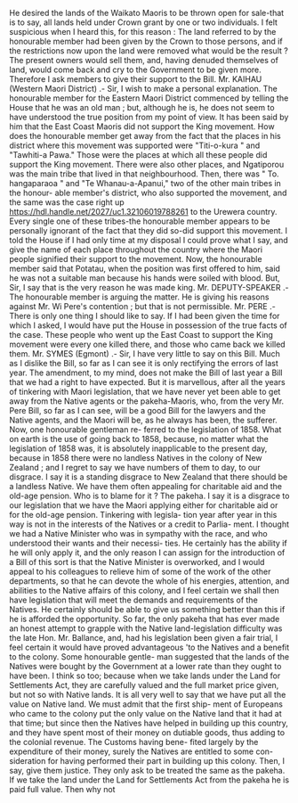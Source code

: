 He desired the lands of the Waikato Maoris to be thrown open for sale-that is to say, all lands held under Crown grant by one or two individuals. I felt suspicious when I heard this, for this reason : The land referred to by the honourable member had been given by the Crown to those persons, and if the restrictions now upon the land were removed what would be the result ? The present owners would sell them, and, having denuded themselves of land, would come back and cry to the Government to be given more. Therefore I ask members to give their support to the Bill. Mr. KAIHAU (Western Maori District) .- Sir, I wish to make a personal explanation. The honourable member for the Eastern Maori District commenced by telling the House that he was an old man ; but, although he is, he does not seem to have understood the true position from my point of view. It has been said by him that the East Coast Maoris did not support the King movement. How does the honourable member get away from the fact that the places in his district where this movement was supported were "Titi-o-kura " and "Tawhiti-a Pawa." Those were the places at which all these people did support the King movement. There were also other places, and Ngatiporou was the main tribe that lived in that neighbourhood. Then, there was " To. hangaparaoa " and "Te Whanau-a-Apanui," two of the other main tribes in the honour- able member's district, who also supported the movement, and the same was the case right up https://hdl.handle.net/2027/uc1.32106019788261 to the Urewera country. Every single one of these tribes-the honourable member appears to be personally ignorant of the fact that they did so-did support this movement. I told the House if I had only time at my disposal I could prove what I say, and give the name of each place throughout the country where the Maori people signified their support to the movement. Now, the honourable member said that Potatau, when the position was first offered to him, said he was not a suitable man because his hands were soiled with blood. But, Sir, I say that is the very reason he was made king. Mr. DEPUTY-SPEAKER .- The honourable member is arguing the matter. He is giving his reasons against Mr. Wi Pere's contention ; but that is not permissible. Mr. PERE .- There is only one thing I should like to say. If I had been given the time for which I asked, I would have put the House in possession of the true facts of the case. These people who went up the East Coast to support the King movement were every one killed there, and those who came back we killed them. Mr. SYMES (Egmont) .- Sir, I have very little to say on this Bill. Much as I dislike the Bill, so far as I can see it is only rectifying the errors of last year. The amendment, to my mind, does not make the Bill of last year a Bill that we had a right to have expected. But it is marvellous, after all the years of tinkering with Maori legislation, that we have never yet been able to get away from the Native agents or the pakeha-Maoris, who, from the very Mr. Pere Bill, so far as I can see, will be a good Bill for the lawyers and the Native agents, and the Maori will be, as he always has been, the sufferer. Now, one honourable gentleman re- ferred to the legislation of 1858. What on earth is the use of going back to 1858, because, no matter what the legislation of 1858 was, it is absolutely inapplicable to the present day, because in 1858 there were no landless Natives in the colony of New Zealand ; and I regret to say we have numbers of them to day, to our disgrace. I say it is a standing disgrace to New Zealand that there should be a landless Native. We have them often appealing for charitable aid and the old-age pension. Who is to blame for it ? The pakeha. I say it is a disgrace to our legislation that we have the Maori applying either for charitable aid or for the old-age pension. Tinkering with legisla- tion year after year in this way is not in the interests of the Natives or a credit to Parlia- ment. I thought we had a Native Minister who was in sympathy with the race, and who understood their wants and their necessi- ties. He certainly has the ability if he will only apply it, and the only reason I can assign for the introduction of a Bill of this sort is that the Native Minister is overworked, and I would appeal to his colleagues to relieve him of some of the work of the other departments, so that he can devote the whole of his energies, attention, and abilities to the Native affairs of this colony, and I feel certain we shall then have legislation that will meet the demands and requirements of the Natives. He certainly should be able to give us something better than this if he is afforded the opportunity. So far, the only pakeha that has ever made an honest attempt to grapple with the Native land-legislation difficulty was the late Hon. Mr. Ballance, and, had his legislation been given a fair trial, I feel certain it would have proved advantageous 'to the Natives and a benefit to the colony. Some honourable gentle- man suggested that the lands of the Natives were bought by the Government at a lower rate than they ought to have been. I think so too; because when we take lands under the Land for Settlements Act, they are carefully valued and the full market price given, but not so with Native lands. It is all very well to say that we have put all the value on Native land. We must admit that the first ship- ment of Europeans who came to the colony put the only value on the Native land that it had at that time; but since then the Natives have helped in building up this country, and they have spent most of their money on dutiable goods, thus adding to the colonial revenue. The Customs having bene- fited largely by the expenditure of their money, surely the Natives are entitled to some con- sideration for having performed their part in building up this colony. Then, I say, give them justice. They only ask to be treated the same as the pakeha. If we take the land under the Land for Settlements Act from the pakeha he is paid full value. Then why not 